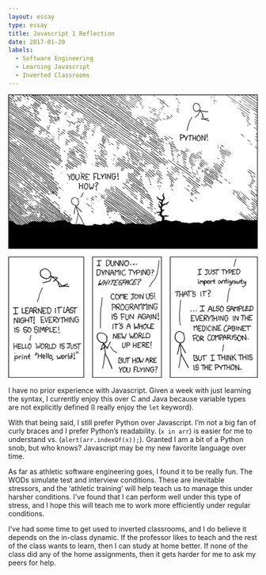 ```yaml
---
layout: essay
type: essay
title: Javascript 1 Reflection
date: 2017-01-20
labels:
  - Software Engineering
  - Learning Javascript
  - Inverted Classrooms
---
```


<img class="ui medium right floated rounded image" src="../images/python.png">

I have no prior experience with Javascript. Given a week with just learning the syntax, I currently enjoy this over C and Java because variable types are not explicitly defined (I really enjoy the `let` keyword). 

With that being said, I still prefer Python over Javascript. I’m not a big fan of curly braces and I prefer Python’s readability. (`x in arr`) is easier for me to understand vs. (`alert(arr.indexOf(x));`). Granted I am a bit of a Python snob, but who knows? Javascript may be my new favorite language over time. 

As far as athletic software engineering goes, I found it to be really fun. The WODs simulate test and interview conditions. These are inevitable stressors, and the ‘athletic training’ will help teach us to manage this under harsher conditions. I’ve found that I can perform well under this type of stress, and I hope this will teach me to work more efficiently under regular conditions. 

I’ve had some time to get used to inverted classrooms, and I do believe it depends on the in-class dynamic. If the professor likes to teach and the rest of the class wants to learn, then I can study at home better. If none of the class did any of the home assignments, then it gets harder for me to ask my peers for help. 
